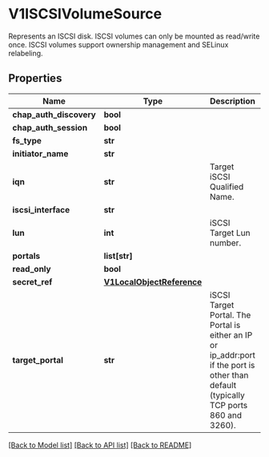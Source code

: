# V1ISCSIVolumeSource

Represents an ISCSI disk. ISCSI volumes can only be mounted as read/write once. ISCSI volumes support ownership management and SELinux relabeling.
## Properties
Name | Type | Description | Notes
------------ | ------------- | ------------- | -------------
**chap_auth_discovery** | **bool** |  | [optional] 
**chap_auth_session** | **bool** |  | [optional] 
**fs_type** | **str** |  | [optional] 
**initiator_name** | **str** |  | [optional] 
**iqn** | **str** | Target iSCSI Qualified Name. | [optional] 
**iscsi_interface** | **str** |  | [optional] 
**lun** | **int** | iSCSI Target Lun number. | [optional] 
**portals** | **list[str]** |  | [optional] 
**read_only** | **bool** |  | [optional] 
**secret_ref** | [**V1LocalObjectReference**](V1LocalObjectReference.md) |  | [optional] 
**target_portal** | **str** | iSCSI Target Portal. The Portal is either an IP or ip_addr:port if the port is other than default (typically TCP ports 860 and 3260). | [optional] 

[[Back to Model list]](../README.md#documentation-for-models) [[Back to API list]](../README.md#documentation-for-api-endpoints) [[Back to README]](../README.md)


